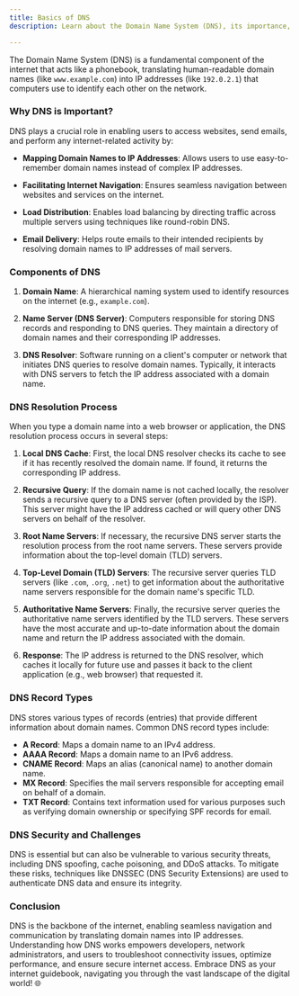 ```yaml
---
title: Basics of DNS
description: Learn about the Domain Name System (DNS), its importance, components, resolution process, record types, security, and challenges.

---
```

The Domain Name System (DNS) is a fundamental component of the internet that acts like a phonebook, translating human-readable domain names (like `www.example.com`) into IP addresses (like `192.0.2.1`) that computers use to identify each other on the network.

### Why DNS is Important?

DNS plays a crucial role in enabling users to access websites, send emails, and perform any internet-related activity by:

- **Mapping Domain Names to IP Addresses**: Allows users to use easy-to-remember domain names instead of complex IP addresses.
  
- **Facilitating Internet Navigation**: Ensures seamless navigation between websites and services on the internet.
  
- **Load Distribution**: Enables load balancing by directing traffic across multiple servers using techniques like round-robin DNS.
  
- **Email Delivery**: Helps route emails to their intended recipients by resolving domain names to IP addresses of mail servers.

### Components of DNS

1. **Domain Name**: A hierarchical naming system used to identify resources on the internet (e.g., `example.com`).

2. **Name Server (DNS Server)**: Computers responsible for storing DNS records and responding to DNS queries. They maintain a directory of domain names and their corresponding IP addresses.

3. **DNS Resolver**: Software running on a client's computer or network that initiates DNS queries to resolve domain names. Typically, it interacts with DNS servers to fetch the IP address associated with a domain name.

### DNS Resolution Process

When you type a domain name into a web browser or application, the DNS resolution process occurs in several steps:

1. **Local DNS Cache**: First, the local DNS resolver checks its cache to see if it has recently resolved the domain name. If found, it returns the corresponding IP address.

2. **Recursive Query**: If the domain name is not cached locally, the resolver sends a recursive query to a DNS server (often provided by the ISP). This server might have the IP address cached or will query other DNS servers on behalf of the resolver.

3. **Root Name Servers**: If necessary, the recursive DNS server starts the resolution process from the root name servers. These servers provide information about the top-level domain (TLD) servers.

4. **Top-Level Domain (TLD) Servers**: The recursive server queries TLD servers (like `.com`, `.org`, `.net`) to get information about the authoritative name servers responsible for the domain name's specific TLD.

5. **Authoritative Name Servers**: Finally, the recursive server queries the authoritative name servers identified by the TLD servers. These servers have the most accurate and up-to-date information about the domain name and return the IP address associated with the domain.

6. **Response**: The IP address is returned to the DNS resolver, which caches it locally for future use and passes it back to the client application (e.g., web browser) that requested it.

### DNS Record Types

DNS stores various types of records (entries) that provide different information about domain names. Common DNS record types include:

- **A Record**: Maps a domain name to an IPv4 address.
- **AAAA Record**: Maps a domain name to an IPv6 address.
- **CNAME Record**: Maps an alias (canonical name) to another domain name.
- **MX Record**: Specifies the mail servers responsible for accepting email on behalf of a domain.
- **TXT Record**: Contains text information used for various purposes such as verifying domain ownership or specifying SPF records for email.

### DNS Security and Challenges

DNS is essential but can also be vulnerable to various security threats, including DNS spoofing, cache poisoning, and DDoS attacks. To mitigate these risks, techniques like DNSSEC (DNS Security Extensions) are used to authenticate DNS data and ensure its integrity.

### Conclusion

DNS is the backbone of the internet, enabling seamless navigation and communication by translating domain names into IP addresses. Understanding how DNS works empowers developers, network administrators, and users to troubleshoot connectivity issues, optimize performance, and ensure secure internet access. Embrace DNS as your internet guidebook, navigating you through the vast landscape of the digital world! 🌐